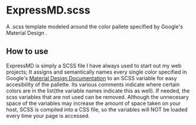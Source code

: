# ExpressMD.scss
A .scss template modeled around the color pallete specified by Google's Material Design .

## How to use
ExpressMD is simply a SCSS file I have always used to start out my web projects; It assigns and semantically names every single color specified in Google's [Material Design Documentation](https://material.google.com/) to an SCSS variable for easy accesibility of the pallette. Its various comments indicate where certain colors are in the list(the variable names indicate this as well). If needed, the scss variables that are not used can be removed. Although the unnecesary space of the variables may increase the amount of space taken on your host, SCSS is compiled into a CSS file, so the variables will NOT be loaded every time your page is accessed.    
